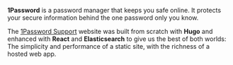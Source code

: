 
**1Password** is a password manager that keeps you safe online. It protects your secure information behind the one password only you know.

The [1Password Support](https://support.1password.com/) website was built from scratch with **Hugo** and enhanced with **React** and **Elasticsearch** to give us the best of both worlds: The simplicity and performance of a static site, with the richness of a hosted web app.
